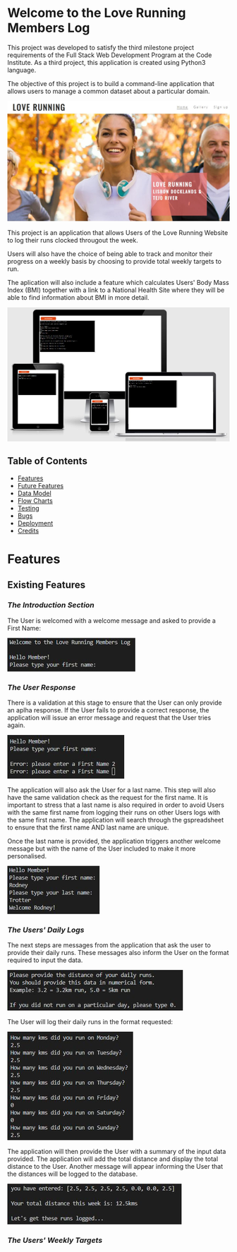 # Welcome to the Love Running Members Log

This project was developed to satisfy the third milestone project requirements of the Full Stack Web Development Program at the Code Institute. As a third project, this application is created using Python3 language.

The objective of this project is to build a command-line application that allows users to manage a common dataset about a particular domain.

![Love Running Site](views/docs/images/loverunningsite.jpg)

This project is an application that allows Users of the Love Running Website to log their runs clocked througout the week.

Users will also have the choice of being able to track and monitor their progress on a weekly basis by choosing to provide total weekly targets to run.

The aplication will also include a feature which calculates Users' Body Mass Index (BMI) together with a link to a National Health Site where they will be able to find information about BMI in more detail.

![Am I Responsive Design](views/docs/images/amiresponsive.jpg)

## Table of Contents
* [Features](Features)
* [Future Features](Future-Features)
* [Data Model](Data-Model)
* [Flow Charts](Flow-Charts)
* [Testing](Testing)
* [Bugs](Bugs)
* [Deployment](Deployment)
* [Credits](Credits)

# Features

## Existing Features

### _**The Introduction Section**_

The User is welcomed with a welcome message and asked to provide a First Name:

![Welcome Message](views/docs/images/welcomemessage.jpg)

### _**The User Response**_

There is a validation at this stage to ensure that the User can only provide an aplha response. If the User fails to provide a correct response, the application will issue an error message and request that the User tries again.

![First Name Validation](views/docs/images/fnamevalidation.jpg)

The application will also ask the User for a last name. This step will also have the same validation check as the request for the first name. It is important to stress that a last name is also required in order to avoid Users with the same first name from logging their runs on other Users logs with the same first name. The application will search through the gspreadsheet to ensure that the first name AND last name are unique.

Once the last name is provided, the application triggers another welcome message but with the name of the User included to make it more personalised.

![Personalised Welcome Message](views/docs/images/personalisedwelcomemessage.jpg)

### _**The Users' Daily Logs**_

The next steps are messages from the application that ask the user to provide their daily runs. These messages also inform the User on the format required to input the data.

![Personalised Welcome Message](views/docs/images/userinstructions.jpg)

The User will log their daily runs in the format requested:

![User Daily Logs](views/docs/images/userdailyruns.jpg)

The application will then provide the User with a summary of the input data provided. The application will add the total distance and display the total distance to the User. Another message will appear informing the User that the distances will be logged to the database.

![User Summary Logs](views/docs/images/summarylogs.jpg)

### _**The Users' Weekly Targets**_